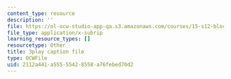 ```yaml
---
content_type: resource
description: ''
file: https://ol-ocw-studio-app-qa.s3.amazonaws.com/courses/15-s12-blockchain-and-money-fall-2018/2112a441a55555428558a76febed70d2_vPJ8oQ99r9c.vtt
file_type: application/x-subrip
learning_resource_types: []
resourcetype: Other
title: 3play caption file
type: OCWFile
uid: 2112a441-a555-5542-8558-a76febed70d2
---
```


